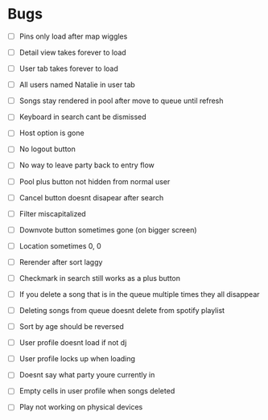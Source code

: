 # Bugs
- [ ] Pins only load after map wiggles

- [ ] Detail view takes forever to load

- [ ] User tab takes forever to load

- [ ] All users named Natalie in user tab

- [ ] Songs stay rendered in pool after move to queue until refresh

- [ ] Keyboard in search cant be dismissed

- [ ] Host option is gone

- [ ] No logout button

- [ ] No way to leave party back to entry flow

- [ ] Pool plus button not hidden from normal user

- [ ] Cancel button doesnt disapear after search

- [ ] Filter miscapitalized

- [ ] Downvote button sometimes gone (on bigger screen)

- [ ] Location sometimes 0, 0

- [ ] Rerender after sort laggy

- [ ] Checkmark in search still works as a plus button

- [ ] If you delete a song that is in the queue multiple times they all disappear

- [ ] Deleting songs from queue doesnt delete from spotify playlist

- [ ] Sort by age should be reversed

- [ ] User profile doesnt load if not dj

- [ ] User profile locks up when loading

- [ ] Doesnt say what party youre currently in

- [ ] Empty cells in user profile when songs deleted

- [ ] Play not working on physical devices


